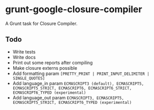 # grunt-google-closure-compiler

A Grunt task for Closure Compiler.

## Todo
- Write tests
- Write docs
- Print out some reports after compiling
- Make closure externs possible
- Add formatting param `[PRETTY_PRINT | PRINT_INPUT_DELIMITER | SINGLE_QUOTES]`
- Add language_in param `ECMASCRIPT3 (default), ECMASCRIPT5, ECMASCRIPT5_STRICT, ECMASCRIPT6, ECMASCRIPT6_STRICT, ECMASCRIPT6_TYPED (experimental)`
- Add language_out param `ECMASCRIPT3, ECMASCRIPT5, ECMASCRIPT5_STRICT, ECMASCRIPT6_TYPED (experimental)`
